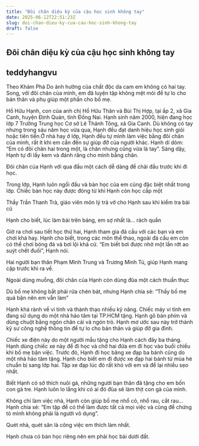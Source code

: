 ```yaml
---
title: "Đôi chân diệu kỳ của cậu học sinh không tay"
date: 2025-06-12T22:51:23Z
slug: doi-chan-dieu-ky-cua-cau-hoc-sinh-khong-tay
draft: false
---
```


## Đôi chân diệu kỳ của cậu học sinh không tay

## teddyhangvu

Theo Khám Phá 
Do ảnh hưởng của chất độc da cam em không có hai tay. Song, với đôi chân của mình, em đã luyện tập không mệt mỏi để tự lo cho bản thân và phụ giúp một phần cho bố mẹ.

Hồ Hữu Hạnh, con của anh chị Hồ Hữu Thân và Bùi Thị Hợp, tại ấp 2, xã Gia Canh, huyện Định Quán, tỉnh Đồng Nai. Hạnh sinh năm 2000, hiện đang học lớp 7 Trường Trung học Cơ sở Lê Thánh Tông, xã Gia Canh. Dù không có tay nhưng trong sáu năm học vừa qua, Hạnh đều đạt danh hiệu học sinh giỏi hoặc tiên tiến.​Ở nhà hay ở lớp, Hạnh đều tự mình làm việc bằng đôi chân của mình, rất ít khi em cần đến sự giúp đỡ của người khác. Hạnh dí dỏm: “Em có đôi chân hai trong một, là chân nhưng cũng vừa là tay”.​
Sáng dậy, Hạnh tự đi lấy kem và đánh răng cho mình bằng chân.

Đôi chân của Hạnh với qua đầu một cách dễ dàng để chải đầu trước khi đi học.

Trong lớp, Hạnh luôn ngồi đầu và bàn học của em cũng đặc biệt nhất trong lớp. Chiếc bàn học này được đóng từ khi Hạnh còn học cấp một

Thầy Trần Thanh Trà, giáo viên môn lý trả vở cho Hạnh sau khi kiểm tra bài cũ

Hạnh cho biết, lúc làm bài trên bảng, em sợ nhất là... rách quần

Giờ ra chơi sau tiết học thứ hai, Hạnh tham gia đá cầu với các bạn và em chơi khá hay. Hạnh cho biết, trong các môn thể thao, ngoài đá cầu em còn có thể chơi bóng đá và bơi lội khá cừ. “Em biết bơi được nhờ một lần rớt ao suýt chết đuối”, Hạnh nói.

Hai người bạn thân Phạm Minh Trung và Trương Minh Tú, giúp Hạnh mang cặp trước khi ra về.

Ngoài dùng muỗng, đôi chân của Hạnh còn dùng đũa một cách thuần thục

Dù bố mẹ không bắt phải rửa chén bát, nhưng Hạnh chia sẻ: “Thấy bố mẹ quá bận nên em vẫn làm”

Hạnh khá rành về vi tính và thành thạo nhiều kỹ năng. Chiếc máy vi tính em đang sử dụng do một nhà hảo tâm tại TP.HCM tặng. Hạnh gõ bàn phím và dùng chuột bằng ngón chân cái và ngón trỏ. Hạnh mơ ước sau này trở thành kỹ sư công nghệ thông tin để tự lo cho bản thân và giúp đỡ gia đình.

Chiếc xe điện này do một người mẫu tặng cho Hạnh cách đây ba tháng. Hạnh dùng chiếc xe này để đi học và chở hai đứa em đi học vào buổi chiều khi bố mẹ bận việc. Trước đó, Hạnh đi học băng xe đạp ba bánh cũng do một nhà hảo tâm tặng. Hạnh cho biết em đi được xe đạp hai bánh từ mùa hè chuẩn bị sang lớp hai. Tập xe đạp lúc đó rất khó với em và để lại nhiều sẹo nhất.

Biết Hạnh có sở thích nuôi gà, những người bạn thân đã tặng cho em bốn con gà tre. Hạnh luôn lo lắng khi có ai đó đùa sẽ làm thịt con gà của mình.

Không chỉ làm việc nhà, Hạnh còn giúp bố mẹ nhổ cỏ, nhổ rau, cắt rau... Hạnh chia sẻ: “Em tập để có thể làm được tất cả mọi việc và cũng để chứng tỏ mình không phải là người vô dụng”.

Quét nhà, quét sân là công việc em thích làm nhất.

Hạnh chưa có bàn học riêng nên em phải học bài dưới đất.​